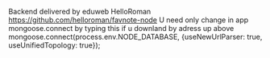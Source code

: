 Backend delivered by eduweb HelloRoman https://github.com/helloroman/favnote-node 
U need only change in app mongoose.connect by typing this if u downland by adress up above
mongoose.connect(process.env.NODE_DATABASE, {useNewUrlParser: true, useUnifiedTopology: true});
